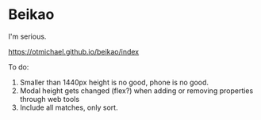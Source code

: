 # Beikao
I'm serious.

https://otmichael.github.io/beikao/index

To do:
1. Smaller than 1440px height is no good, phone is no good.
2. Modal height gets changed (flex?) when adding or removing properties through web tools
3. Include all matches, only sort.

